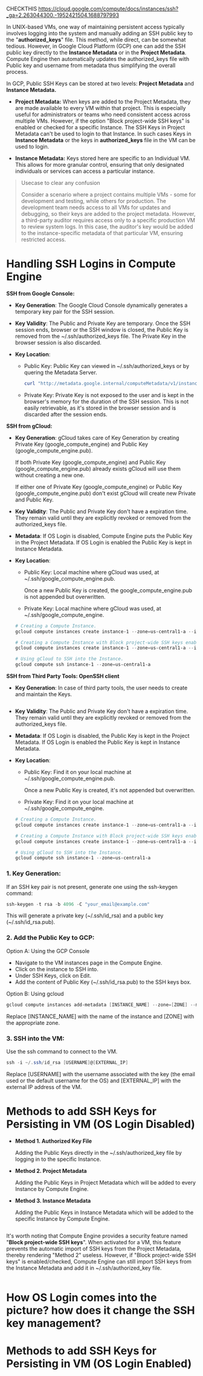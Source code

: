 CHECKTHIS
https://cloud.google.com/compute/docs/instances/ssh?_ga=2.263044300.-1952421504.1688797993

In UNIX-based VMs, one way of maintaining persistent access typically involves logging into the system and manually adding an SSH public key to the "**authorized_keys**" file. This method, while direct, can be somewhat tedious. However, in Google Cloud Platform (GCP) one can add the SSH public key directly to the **Instance Metadata** or in the **Project Metadata**. Compute Engine then automatically updates the authorized_keys file with Public key and username from metadata thus simplifying the overall process.

In GCP, Public SSH Keys can be stored at two levels: **Project Metadata** and **Instance Metadata.**

- **Project Metadata:** When keys are added to the Project Metadata, they are made available to every VM within that project. This is especially useful for administrators or teams who need consistent access across multiple VMs. However, if the option "Block project-wide SSH keys" is enabled or checked for a specific Instance. The SSH Keys in Project Metadata can't be used to login to that Instance. In such cases Keys in **Instance Metadata** or the keys in **authorized_keys** file in the VM can be used to login.

- **Instance Metadata:** Keys stored here are specific to an Individual VM. This allows for more granular control, ensuring that only designated individuals or services can access a particular instance.

> Usecase to clear any confusion
>
> Consider a scenario where a project contains multiple VMs - some for development and testing, while others for production. The development team needs access to all VMs for updates and debugging, so their keys are added to the project metadata. However, a third-party auditor requires access only to a specific production VM to review system logs. In this case, the auditor's key would be added to the instance-specific metadata of that particular VM, ensuring restricted access.

# Handling SSH Logins in Compute Engine

**SSH from Google Console:**
- **Key Generation**: The Google Cloud Console dynamically generates a temporary key pair for the SSH session.

- **Key Validity**: The Public and Private Key are temporary. Once the SSH session ends, browser or the SSH window is closed, the Public Key is removed from the ~/.ssh/authorized_keys file. The Private Key in the browser session is also discarded.

- **Key Location**:
  - Public Key: Public Key can viewed in ~/.ssh/authorized_keys or by quering the Metadata Server. 
    ```powershell
    curl "http://metadata.google.internal/computeMetadata/v1/instance/attributes/ssh-keys" -H "Metadata-Flavor: Google"
    ```
  - Private Key: Private Key is not exposed to the user and is kept in the browser's memory for the duration of the SSH session. This is not easily retrievable, as it's stored in the browser session and is discarded after the session ends.

**SSH from gCloud:**

- **Key Generation**: gCloud takes care of Key Generation by creating Private Key (google_compute_engine) and Public Key (google_compute_engine.pub).

  If both Private Key (google_compute_engine) and Public Key (google_compute_engine.pub) already exists gCloud will use them without creating a new one.

  If either one of Private Key (google_compute_engine) or Public Key (google_compute_engine.pub) don't exist gCloud will create new Private and Public Key.

- **Key Validity**: The Public and Private Key don't have a expiration time. They remain valid until they are explicitly revoked or removed from the authorized_keys file.

- **Metadata**: If OS Login is disabled, Compute Engine puts the Public Key in the Project Metadata. If OS Login is enabled the Public Key is kept in Instance Metadata.

- **Key Location**:

  - Public Key: Local machine where gCloud was used, at ~/.ssh/google_compute_engine.pub.

    Once a new Public Key is created, the google_compute_engine.pub is not appended but overwritten.

  - Private Key: Local machine where gCloud was used, at ~/.ssh/google_compute_engine.

  ```powershell
  # Creating a Compute Instance.
  gcloud compute instances create instance-1 --zone=us-central1-a --image-family=debian-10 --image-project=debian-cloud --machine-type=e2-micro
  
  # Creating a Compute Instance with Block project-wide SSH keys enabled.
  gcloud compute instances create instance-1 --zone=us-central1-a --image-family=debian-10 --image-project=debian-cloud --machine-type=e2-micro --metadata block-project-ssh-keys=TRUE
  
  # Using gCloud to SSH into the Instance.
  gcloud compute ssh instance-1 --zone=us-central1-a
  ```

**SSH from Third Party Tools: OpenSSH client**

- **Key Generation**: In case of third party tools, the user needs to create and maintain the Keys.
  ```powershell
  
  ```
  
- **Key Validity**: The Public and Private Key don't have a expiration time. They remain valid until they are explicitly revoked or removed from the authorized_keys file.

- **Metadata**: If OS Login is disabled, the Public Key is kept in the Project Metadata. If OS Login is enabled the Public Key is kept in Instance Metadata.

- **Key Location**:
  - Public Key: Find it on your local machine at ~/.ssh/google_compute_engine.pub.
    
    Once a new Public Key is created, it's not appended but overwritten.

  - Private Key: Find it on your local machine at ~/.ssh/google_compute_engine.

  ```powershell
  # Creating a Compute Instance.
  gcloud compute instances create instance-1 --zone=us-central1-a --image-family=debian-10 --image-project=debian-cloud --machine-type=e2-micro
  
  # Creating a Compute Instance with Block project-wide SSH keys enabled.
  gcloud compute instances create instance-1 --zone=us-central1-a --image-family=debian-10 --image-project=debian-cloud --machine-type=e2-micro --metadata block-project-ssh-keys=TRUE
  
  # Using gCloud to SSH into the Instance.
  gcloud compute ssh instance-1 --zone=us-central1-a
  ```

### 1. Key Generation:

If an SSH key pair is not present, generate one using the ssh-keygen command:
```powershell
ssh-keygen -t rsa -b 4096 -C "your_email@example.com"
```
This will generate a private key (~/.ssh/id_rsa) and a public key (~/.ssh/id_rsa.pub).
   
### 2. Add the Public Key to GCP:
   
Option A: Using the GCP Console
- Navigate to the VM instances page in the Compute Engine.
- Click on the instance to SSH into.
- Under SSH Keys, click on Edit.
- Add the content of Public Key (~/.ssh/id_rsa.pub) to the SSH keys box.

Option B: Using gcloud

```powershell
gcloud compute instances add-metadata [INSTANCE_NAME] --zone=[ZONE] --metadata-from-file ssh-keys=~/.ssh/id_rsa.pub
```

Replace [INSTANCE_NAME] with the name of the instance and [ZONE] with the appropriate zone.

### 3. SSH into the VM:
Use the ssh command to connect to the VM.

```powershell
ssh -i ~/.ssh/id_rsa [USERNAME]@[EXTERNAL_IP]
```

Replace [USERNAME] with the username associated with the key (the email used or the default username for the OS) and [EXTERNAL_IP] with the external IP address of the VM.

# Methods to add SSH Keys for Persisting in VM (OS Login Disabled)

- **Method 1. Authorized Key File**

  Adding the Public Keys directly in the ~/.ssh/authorized_key file by logging in to the specific Instance.

- **Method 2. Project Metadata**

  Adding the Public Keys in Project Metadata which will be added to every Instance by Compute Engine.

- **Method 3. Instance Metadata**

  Adding the Public Keys in Instance Metadata which will be added to the specific Instance by Compute Engine.

<IMAGE>

It's worth noting that Compute Engine provides a security feature named "**Block project-wide SSH keys**". When activated for a VM, this feature prevents the automatic import of SSH keys from the Project Metadata, thereby rendering "Method 2" useless. However, if "Block project-wide SSH keys" is enabled/checked, Compute Engine can still import SSH keys from the Instance Metadata and add it in ~/.ssh/authorized_key file.

<IMAGE>

# How OS Login comes into the picture? how does it change the SSH key management?

# Methods to add SSH Keys for Persisting in VM (OS Login Enabled)
